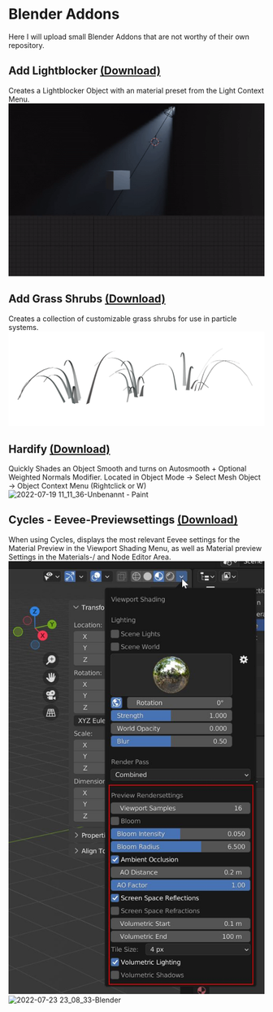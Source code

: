 # Blender Addons
Here I will upload small Blender Addons that are not worthy of their own repository.

## Add Lightblocker [(Download)](https://raw.githubusercontent.com/SimonStorlSchulke/blender-addons/master/add_lightblocker.py)
Creates a Lightblocker Object with an material preset from the Light Context Menu.
![lightblocker](./doc/add_lightblocker.gif)

## Add Grass Shrubs [(Download)](https://raw.githubusercontent.com/SimonStorlSchulke/blender-addons/master/add_grass_shrubs.py)
Creates a collection of customizable grass shrubs for use in particle systems.
![Grass Shrub](./doc/add_grass_shrubs.png)

## Hardify [(Download)](https://raw.githubusercontent.com/SimonStorlSchulke/blender-addons/master/hardify.py)
Quickly Shades an Object Smooth and turns on Autosmooth + Optional Weighted Normals Modifier. Located in Object Mode → Select Mesh Object → Object Context Menu (Rightclick or W)  
![2022-07-19 11_11_36-Unbenannt - Paint](https://user-images.githubusercontent.com/25198913/179713639-4dd1601c-cfd1-4fc0-b9ce-d62cfd231db9.jpg)


## Cycles - Eevee-Previewsettings [(Download)](https://raw.githubusercontent.com/SimonStorlSchulke/blender-addons/master/cycles_eevee-previewsettings.py)
When using Cycles, displays the most relevant Eevee settings for the Material Preview in the Viewport Shading Menu, as well as Material preview Settings in the Materials-/ and Node Editor Area.
![previewsettings](./doc/previewsettings.jpg)
![2022-07-23 23_08_33-Blender](https://user-images.githubusercontent.com/25198913/180622942-ab74d718-242a-428a-b669-e56374fd2410.png)
